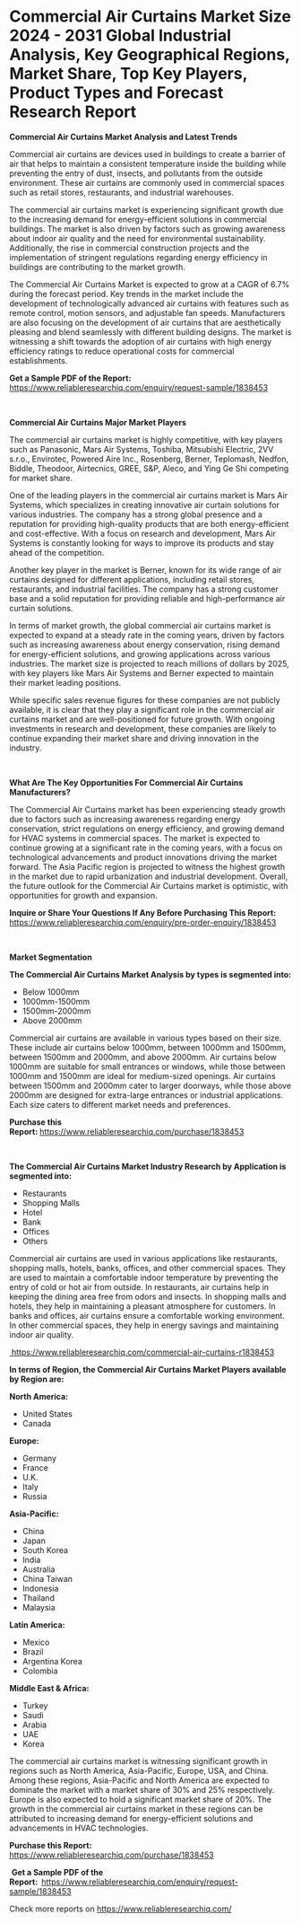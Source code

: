 <p><h1>Commercial Air Curtains Market Size 2024 - 2031 Global Industrial Analysis, Key Geographical Regions, Market Share, Top Key Players, Product Types and Forecast Research Report</h1></p><p><strong>Commercial Air Curtains Market Analysis and Latest Trends</strong></p>
<p><p>Commercial air curtains are devices used in buildings to create a barrier of air that helps to maintain a consistent temperature inside the building while preventing the entry of dust, insects, and pollutants from the outside environment. These air curtains are commonly used in commercial spaces such as retail stores, restaurants, and industrial warehouses.</p><p>The commercial air curtains market is experiencing significant growth due to the increasing demand for energy-efficient solutions in commercial buildings. The market is also driven by factors such as growing awareness about indoor air quality and the need for environmental sustainability. Additionally, the rise in commercial construction projects and the implementation of stringent regulations regarding energy efficiency in buildings are contributing to the market growth.</p><p>The Commercial Air Curtains Market is expected to grow at a CAGR of 6.7% during the forecast period. Key trends in the market include the development of technologically advanced air curtains with features such as remote control, motion sensors, and adjustable fan speeds. Manufacturers are also focusing on the development of air curtains that are aesthetically pleasing and blend seamlessly with different building designs. The market is witnessing a shift towards the adoption of air curtains with high energy efficiency ratings to reduce operational costs for commercial establishments.</p></p>
<p><strong>Get a Sample PDF of the Report:&nbsp;</strong> <a href="https://www.reliableresearchiq.com/enquiry/request-sample/1838453">https://www.reliableresearchiq.com/enquiry/request-sample/1838453</a></p>
<p>&nbsp;</p>
<p><strong>Commercial Air Curtains Major Market Players</strong></p>
<p><p>The commercial air curtains market is highly competitive, with key players such as Panasonic, Mars Air Systems, Toshiba, Mitsubishi Electric, 2VV s.r.o., Envirotec, Powered Aire Inc., Rosenberg, Berner, Teplomash, Nedfon, Biddle, Theodoor, Airtecnics, GREE, S&P, Aleco, and Ying Ge Shi competing for market share.</p><p>One of the leading players in the commercial air curtains market is Mars Air Systems, which specializes in creating innovative air curtain solutions for various industries. The company has a strong global presence and a reputation for providing high-quality products that are both energy-efficient and cost-effective. With a focus on research and development, Mars Air Systems is constantly looking for ways to improve its products and stay ahead of the competition.</p><p>Another key player in the market is Berner, known for its wide range of air curtains designed for different applications, including retail stores, restaurants, and industrial facilities. The company has a strong customer base and a solid reputation for providing reliable and high-performance air curtain solutions.</p><p>In terms of market growth, the global commercial air curtains market is expected to expand at a steady rate in the coming years, driven by factors such as increasing awareness about energy conservation, rising demand for energy-efficient solutions, and growing applications across various industries. The market size is projected to reach millions of dollars by 2025, with key players like Mars Air Systems and Berner expected to maintain their market leading positions.</p><p>While specific sales revenue figures for these companies are not publicly available, it is clear that they play a significant role in the commercial air curtains market and are well-positioned for future growth. With ongoing investments in research and development, these companies are likely to continue expanding their market share and driving innovation in the industry.</p></p>
<p>&nbsp;</p>
<p><strong>What Are The Key Opportunities For Commercial Air Curtains Manufacturers?</strong></p>
<p><p>The Commercial Air Curtains market has been experiencing steady growth due to factors such as increasing awareness regarding energy conservation, strict regulations on energy efficiency, and growing demand for HVAC systems in commercial spaces. The market is expected to continue growing at a significant rate in the coming years, with a focus on technological advancements and product innovations driving the market forward. The Asia Pacific region is projected to witness the highest growth in the market due to rapid urbanization and industrial development. Overall, the future outlook for the Commercial Air Curtains market is optimistic, with opportunities for growth and expansion.</p></p>
<p><strong>Inquire or Share Your Questions If Any Before Purchasing This Report:</strong> <a href="https://www.reliableresearchiq.com/enquiry/pre-order-enquiry/1838453">https://www.reliableresearchiq.com/enquiry/pre-order-enquiry/1838453</a></p>
<p>&nbsp;</p>
<p><strong>Market Segmentation</strong></p>
<p><strong>The Commercial Air Curtains Market Analysis by types is segmented into:</strong></p>
<p><ul><li>Below 1000mm</li><li>1000mm-1500mm</li><li>1500mm-2000mm</li><li>Above 2000mm</li></ul></p>
<p><p>Commercial air curtains are available in various types based on their size. These include air curtains below 1000mm, between 1000mm and 1500mm, between 1500mm and 2000mm, and above 2000mm. Air curtains below 1000mm are suitable for small entrances or windows, while those between 1000mm and 1500mm are ideal for medium-sized openings. Air curtains between 1500mm and 2000mm cater to larger doorways, while those above 2000mm are designed for extra-large entrances or industrial applications. Each size caters to different market needs and preferences.</p></p>
<p><strong>Purchase this Report:&nbsp;</strong><a href="https://www.reliableresearchiq.com/purchase/1838453">https://www.reliableresearchiq.com/purchase/1838453</a></p>
<p>&nbsp;</p>
<p><strong>The Commercial Air Curtains Market Industry Research by Application is segmented into:</strong></p>
<p><ul><li>Restaurants</li><li>Shopping Malls</li><li>Hotel</li><li>Bank</li><li>Offices</li><li>Others</li></ul></p>
<p><p>Commercial air curtains are used in various applications like restaurants, shopping malls, hotels, banks, offices, and other commercial spaces. They are used to maintain a comfortable indoor temperature by preventing the entry of cold or hot air from outside. In restaurants, air curtains help in keeping the dining area free from odors and insects. In shopping malls and hotels, they help in maintaining a pleasant atmosphere for customers. In banks and offices, air curtains ensure a comfortable working environment. In other commercial spaces, they help in energy savings and maintaining indoor air quality.</p></p>
<p><a href="https://www.reliableresearchiq.com/commercial-air-curtains-r1838453">&nbsp;https://www.reliableresearchiq.com/commercial-air-curtains-r1838453</a></p>
<p><strong>In terms of Region, the Commercial Air Curtains Market Players available by Region are:</strong></p>
<p>
    <p> <strong> North America: </strong>
        <ul>
            <li>United States</li>
            <li>Canada</li>
        </ul>
        </p> 
    <p> <strong> Europe: </strong>
        <ul>
            <li>Germany</li>
            <li>France</li>
            <li>U.K.</li>
            <li>Italy</li>
            <li>Russia</li>
        </ul>
        </p> 
    <p> <strong> Asia-Pacific: </strong>
        <ul>
            <li>China</li>
            <li>Japan</li>
            <li>South Korea</li>
            <li>India</li>
            <li>Australia</li>
            <li>China Taiwan</li>
            <li>Indonesia</li>
            <li>Thailand</li>
            <li>Malaysia</li>
        </ul>
        </p> 
    <p> <strong> Latin America: </strong>
        <ul>
            <li>Mexico</li>
            <li>Brazil</li>
            <li>Argentina Korea</li>
            <li>Colombia</li>
        </ul>
        </p> 
    <p> <strong> Middle East & Africa: </strong>
        <ul>
            <li>Turkey</li>
            <li>Saudi</li>
            <li>Arabia</li>
            <li>UAE</li>
            <li>Korea</li>
        </ul>
    </p>
    </p>
<p><p>The commercial air curtains market is witnessing significant growth in regions such as North America, Asia-Pacific, Europe, USA, and China. Among these regions, Asia-Pacific and North America are expected to dominate the market with a market share of 30% and 25% respectively. Europe is also expected to hold a significant market share of 20%. The growth in the commercial air curtains market in these regions can be attributed to increasing demand for energy-efficient solutions and advancements in HVAC technologies.</p></p>
<p><strong>Purchase this Report: </strong><a href="https://www.reliableresearchiq.com/purchase/1838453">https://www.reliableresearchiq.com/purchase/1838453</a></p>
<p>&nbsp;<strong>Get a Sample PDF of the Report:&nbsp;&nbsp;</strong><a href="https://www.reliableresearchiq.com/enquiry/request-sample/1838453">https://www.reliableresearchiq.com/enquiry/request-sample/1838453</a></p>
<p><strong></strong></p>
<p>Check more reports on <a href="https://www.reliableresearchiq.com/">https://www.reliableresearchiq.com/</a></p>